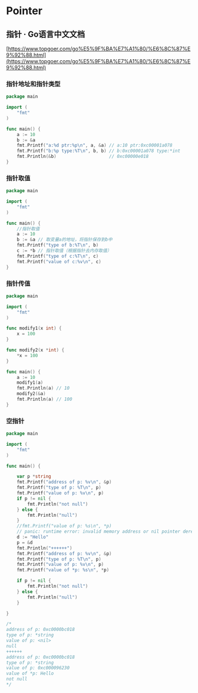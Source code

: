 # Pointer

## 指针 · Go语言中文文档

[https://www.topgoer.com/go%E5%9F%BA%E7%A1%80/%E6%8C%87%E9%92%88.html](https://www.topgoer.com/go%E5%9F%BA%E7%A1%80/%E6%8C%87%E9%92%88.html)

### 指针地址和指针类型

```go
package main

import (
	"fmt"
)

func main() {
	a := 10
	b := &a
	fmt.Printf("a:%d ptr:%p\n", a, &a) // a:10 ptr:0xc00001a078
	fmt.Printf("b:%p type:%T\n", b, b) // b:0xc00001a078 type:*int
	fmt.Println(&b)                    // 0xc00000e018
}
```



### 指针取值

```go
package main

import (
	"fmt"
)

func main() {
	//指针取值
	a := 10
	b := &a // 取变量a的地址，将指针保存到b中
	fmt.Printf("type of b:%T\n", b)
	c := *b // 指针取值（根据指针去内存取值）
	fmt.Printf("type of c:%T\n", c)
	fmt.Printf("value of c:%v\n", c)
}
```

### 指针传值

```go
package main

import (
	"fmt"
)

func modify1(x int) {
	x = 100
}

func modify2(x *int) {
	*x = 100
}

func main() {
	a := 10
	modify1(a)
	fmt.Println(a) // 10
	modify2(&a)
	fmt.Println(a) // 100
}
```

### 空指针

```go
package main

import (
	"fmt"
)

func main() {

	var p *string
	fmt.Printf("address of p: %v\n", &p)
	fmt.Printf("type of p: %T\n", p)
	fmt.Printf("value of p: %v\n", p)
	if p != nil {
		fmt.Println("not null")
	} else {
		fmt.Println("null")
	}
	//fmt.Printf("value of p: %s\n", *p)
	// panic: runtime error: invalid memory address or nil pointer dereference
	d := "Hello"
	p = &d
	fmt.Println("++++++")
	fmt.Printf("address of p: %v\n", &p)
	fmt.Printf("type of p: %T\n", p)
	fmt.Printf("value of p: %v\n", p)
	fmt.Printf("value of *p: %s\n", *p)

	if p != nil {
		fmt.Println("not null")
	} else {
		fmt.Println("null")
	}

}

/*
address of p: 0xc0000bc018
type of p: *string
value of p: <nil>
null
++++++
address of p: 0xc0000bc018
type of p: *string
value of p: 0xc000096230
value of *p: Hello
not null
*/


```



